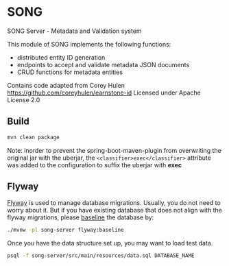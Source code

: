 # SONG

SONG Server - Metadata and Validation system

This module of SONG implements the following functions:

- distributed entity ID generation
- endpoints to accept and validate metadata JSON documents
- CRUD functions for metadata entities

Contains code adapted from Corey Hulen https://github.com/coreyhulen/earnstone-id
Licensed under Apache License 2.0

## Build

```bash
mvn clean package
```

Note: inorder to prevent the spring-boot-maven-plugin from overwriting the original jar with the uberjar, the `<classifier>exec</classifier>` attribute was added to the configuration to suffix the uberjar with __exec__

## Flyway

[Flyway](https://flywaydb.org/) is used to manage database migrations. Usually, you do not need to worry about it. But if you have existing database that does not align with the flyway migrations, please [baseline](https://flywaydb.org/documentation/command/baseline) the database by:

```bash
./mvnw -pl song-server flyway:baseline
```

Once you have the data structure set up, you may want to load test data.

```bash
psql -f song-server/src/main/resources/data.sql DATABASE_NAME
```
